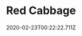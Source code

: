 ---
templateKey: blog-post
featuredpost: false
date: 2020-02-23T00:22:22.711Z
title: Red Cabbage
description: Often used in salads and coleslaws. The color can range from purple to blue to green-yellow depending on soil conditions.
type: vegetable
sellPrice: 260
energy: 75
health: 33
featuredimage: /img/Red_Cabbage.png
tags:
  - summer
  - edible
  - vegetable
  - Coleslaw
  - Fish Taco
  - Red Plate
  - Dye Bundle
  - pickles
---